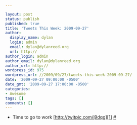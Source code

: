 ```yaml
---

layout: post
status: publish
published: true
title: 'Tweets This Week: 2009-09-27'
author:
  display_name: dylan
  login: admin
  email: dylan@dylanreed.org
  url: http://
author_login: admin
author_email: dylan@dylanreed.org
author_url: http://
wordpress_id: 975
wordpress_url: //2009/09/27/tweets-this-week-2009-09-27/
date: '2009-09-27 09:00:00 -0500'
date_gmt: '2009-09-27 17:00:00 -0500'
categories:
- Awesome
tags: []
comments: []
---
```


  * Time to go to work [http://twitpic.com/j9dqg][1] [#][2]
  


   [1]: http://twitpic.com/j9dqg
   [2]: http://twitter.com/awesomeguy/statuses/4402284309

